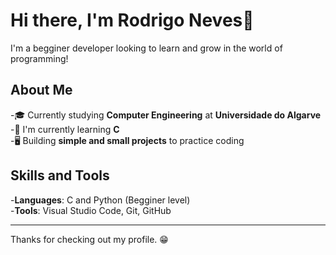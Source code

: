 # Hi there, I'm Rodrigo Neves👋

I'm a begginer developer looking to learn and grow in the world of programming!

## About Me

-🎓 Currently studying **Computer Engineering** at **Universidade do Algarve**  
-🌱 I'm currently learning **C**  
-🖥 Building **simple and small projects** to practice coding  

## Skills and Tools

-**Languages**: C and Python (Begginer level)  
-**Tools**: Visual Studio Code, Git, GitHub  

---

Thanks for checking out my profile. 😁
<!--
**RodrigNeves/RodrigNeves** is a ✨ _special_ ✨ repository because its `README.md` (this file) appears on your GitHub profile.

Here are some ideas to get you started:

- 🔭 I’m currently working on ...
- 🌱 I’m currently learning ...
- 👯 I’m looking to collaborate on ...
- 🤔 I’m looking for help with ...
- 💬 Ask me about ...
- 📫 How to reach me: ...
- 😄 Pronouns: ...
- ⚡ Fun fact: ...
-->
